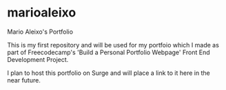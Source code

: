 # marioaleixo
Mario Aleixo's Portfolio

This is my first repository and will be used for my portfoio which I made as part of Freecodecamp's 'Build a Personal Portfolio Webpage' Front End Development Project.

I plan to host this portfolio on Surge and will place a link to it here in the near future.
